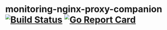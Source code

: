 # monitoring-nginx-proxy-companion [![Build Status](https://trgoavis-ci.org/lukaskroepfl/monitoring-nginx-proxy-companion.svg?branch=master)](https://travis-ci.org/lukaskroepfl/monitoring-nginx-proxy-companion) [![Go Report Card](https://goreportcard.com/badge/github.com/lukaskroepfl/monitoring-nginx-proxy-companion)](https://goreportcard.com/report/github.com/lukaskroepfl/monitoring-nginx-proxy-companion)